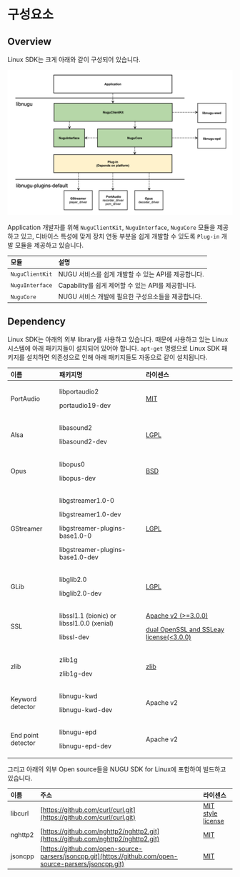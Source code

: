 # 구성요소

## Overview

Linux SDK는 크게 아래와 같이 구성되어 있습니다.

![](../../../.gitbook/assets/open-sdk-architecture-linux.png)

Application 개발자를 위해 `NuguClientKit`, `NuguInterface`, `NuguCore` 모듈을 제공하고 있고, 디바이스 특성에 맞게 장치 연동 부분을 쉽게 개발할 수 있도록 `Plug-in` 개발 모듈을 제공하고 있습니다.

| 모듈 | 설명 |
| :--- | :--- |
| `NuguClientKit` | NUGU 서비스를 쉽게 개발할 수 있는 API를 제공합니다. |
| `NuguInterface` | Capability를 쉽게 제어할 수 있는 API를 제공합니다. |
| `NuguCore` | NUGU 서비스 개발에 필요한 구성요소들을 제공합니다. |

## Dependency

Linux SDK는 아래의 외부 library를 사용하고 있습니다. 때문에 사용하고 있는 Linux 시스템에 아래 패키지들이 설치되어 있어야 합니다. `apt-get` 명령으로 Linux SDK 패키지를 설치하면 의존성으로 인해 아래 패키지들도 자동으로 같이 설치됩니다.

<table>
  <thead>
    <tr>
      <th style="text-align:left">&#xC774;&#xB984;</th>
      <th style="text-align:left">&#xD328;&#xD0A4;&#xC9C0;&#xBA85;</th>
      <th style="text-align:left">&#xB77C;&#xC774;&#xC13C;&#xC2A4;</th>
    </tr>
  </thead>
  <tbody>
    <tr>
      <td style="text-align:left">PortAudio</td>
      <td style="text-align:left">
        <p>libportaudio2</p>
        <p>portaudio19-dev</p>
      </td>
      <td style="text-align:left"><a href="http://www.portaudio.com/license.html">MIT</a>
      </td>
    </tr>
    <tr>
      <td style="text-align:left">Alsa</td>
      <td style="text-align:left">
        <p>libasound2</p>
        <p>libasound2-dev</p>
      </td>
      <td style="text-align:left"><a href="https://git.alsa-project.org/?p=alsa-lib.git;a=blob;f=COPYING;h=ae23fcfda2da8599b52baff4c257847205d78c56;hb=HEAD">LGPL</a>
      </td>
    </tr>
    <tr>
      <td style="text-align:left">Opus</td>
      <td style="text-align:left">
        <p>libopus0</p>
        <p>libopus-dev</p>
      </td>
      <td style="text-align:left"><a href="https://git.xiph.org/?p=opus.git;a=blob;f=LICENSE_PLEASE_READ.txt;h=bc88efa6cb05789a6a6e697577ae6d8e5532e5df;hb=HEAD">BSD</a>
      </td>
    </tr>
    <tr>
      <td style="text-align:left">GStreamer</td>
      <td style="text-align:left">
        <p>libgstreamer1.0-0</p>
        <p>libgstreamer1.0-dev</p>
        <p>libgstreamer-plugins-base1.0-0</p>
        <p>libgstreamer-plugins-base1.0-dev</p>
      </td>
      <td style="text-align:left"><a href="https://gstreamer.freedesktop.org/documentation/application-development/appendix/licensing.html?gi-language=c">LGPL</a>
      </td>
    </tr>
    <tr>
      <td style="text-align:left">GLib</td>
      <td style="text-align:left">
        <p>libglib2.0</p>
        <p>libglib2.0-dev</p>
      </td>
      <td style="text-align:left"><a href="https://developer.gnome.org/glib/stable/glib.html">LGPL</a>
      </td>
    </tr>
    <tr>
      <td style="text-align:left">SSL</td>
      <td style="text-align:left">
        <p>libssl1.1 (bionic) or libssl1.0.0 (xenial)</p>
        <p>libssl-dev</p>
      </td>
      <td style="text-align:left">
        <p><a href="https://www.openssl.org/source/license.html">Apache v2 (&gt;=3.0.0)</a>
        </p>
        <p><a href="https://www.openssl.org/source/license.html">dual OpenSSL and SSLeay license(&lt;3.0.0)</a>
        </p>
      </td>
    </tr>
    <tr>
      <td style="text-align:left">zlib</td>
      <td style="text-align:left">
        <p>zlib1g</p>
        <p>zlib1g-dev</p>
      </td>
      <td style="text-align:left"><a href="https://www.zlib.net/zlib_license.html">zlib</a>
      </td>
    </tr>
    <tr>
      <td style="text-align:left">Keyword detector</td>
      <td style="text-align:left">
        <p>libnugu-kwd</p>
        <p>libnugu-kwd-dev</p>
      </td>
      <td style="text-align:left">Apache v2</td>
    </tr>
    <tr>
      <td style="text-align:left">End point detector</td>
      <td style="text-align:left">
        <p>libnugu-epd</p>
        <p>libnugu-epd-dev</p>
      </td>
      <td style="text-align:left">Apache v2</td>
    </tr>
  </tbody>
</table>그리고 아래의 외부 Open source들을 NUGU SDK for Linux에 포함하여 빌드하고 있습니다.

| 이름 | 주소 | 라이센스 |
| :--- | :--- | :--- |
| libcurl | [https://github.com/curl/curl.git](https://github.com/curl/curl.git) | [MIT style license](https://curl.haxx.se/docs/copyright.html) |
| nghttp2 | [https://github.com/nghttp2/nghttp2.git](https://github.com/nghttp2/nghttp2.git) | [MIT](https://github.com/nghttp2/nghttp2/blob/master/COPYING) |
| jsoncpp | [https://github.com/open-source-parsers/jsoncpp.git](https://github.com/open-source-parsers/jsoncpp.git) | [MIT](https://github.com/open-source-parsers/jsoncpp/blob/master/LICENSE) |

